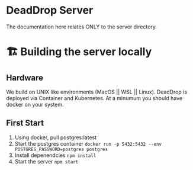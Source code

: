 # DeadDrop Server
The documentation here relates ONLY to the server directory.

# 🏗️ Building the server locally

## Hardware
We build on UNIX like environments (MacOS || WSL || Linux).
DeadDrop is deployed via Container and Kubernetes. At a minumum you should have docker on your system.

## First Start
1. Using docker, pull postgres:latest
2. Start the postgres container `docker run -p 5432:5432 --env POSTGRES_PASSWORD=postgres postgres`
3. Install depenendcies `npm install`
4. Start the server `npm start`